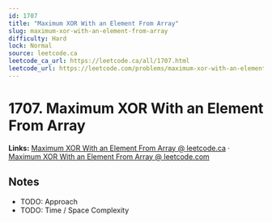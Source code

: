 ```yaml
--- 
id: 1707
title: "Maximum XOR With an Element From Array"
slug: maximum-xor-with-an-element-from-array
difficulty: Hard
lock: Normal
source: leetcode.ca
leetcode_ca_url: https://leetcode.ca/all/1707.html
leetcode_url: https://leetcode.com/problems/maximum-xor-with-an-element-from-array/
---
```


# 1707. Maximum XOR With an Element From Array

**Links:** [Maximum XOR With an Element From Array @ leetcode.ca](https://leetcode.ca/all/1707.html) · [Maximum XOR With an Element From Array @ leetcode.com](https://leetcode.com/problems/maximum-xor-with-an-element-from-array/)

## Notes
- TODO: Approach
- TODO: Time / Space Complexity
